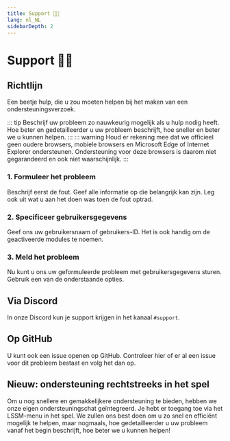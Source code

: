 ```yaml
---
title: Support 👨‍💻
lang: nl_NL
sidebarDepth: 2
---
```


# Support 👨‍💻

## Richtlijn
Een beetje hulp, die u zou moeten helpen bij het maken van een ondersteuningsverzoek.

::: tip
Beschrijf uw probleem zo nauwkeurig mogelijk als u hulp nodig heeft. Hoe beter en gedetailleerder u uw probleem beschrijft, hoe sneller en beter we u kunnen helpen.
:::
::: warning
Houd er rekening mee dat we officieel geen oudere browsers, mobiele browsers en Microsoft Edge of Internet Explorer ondersteunen. Ondersteuning voor deze browsers is daarom niet gegarandeerd en ook niet waarschijnlijk.
:::

### 1. Formuleer het probleem
Beschrijf eerst de fout. Geef alle informatie op die belangrijk kan zijn. Leg ook uit wat u aan het doen was toen de fout optrad.

### 2. Specificeer gebruikersgegevens
Geef ons uw gebruikersnaam of gebruikers-ID. Het is ook handig om de geactiveerde modules te noemen.

### 3. Meld het probleem
Nu kunt u ons uw geformuleerde probleem met gebruikersgegevens sturen. Gebruik een van de onderstaande opties.

## Via Discord
In onze <a :href="$themeConfig.variables.discord" target="_blank">Discord</a> kun je support krijgen in het kanaal <a :href="$themeConfig.variables.discord_support" target="_blank">`#support`</a>.

## Op GitHub
U kunt ook een issue openen op <a :href="$themeConfig.variables.github + '/issues'" target="_blank">GitHub</a>. Controleer hier of er al een issue voor dit probleem bestaat en volg het dan op.

## Nieuw: ondersteuning rechtstreeks in het spel
Om u nog snellere en gemakkelijkere ondersteuning te bieden, hebben we onze eigen ondersteuningschat geïntegreerd. Je hebt er toegang toe via het LSSM-menu in het spel. We zullen ons best doen om u zo snel en efficiënt mogelijk te helpen, maar nogmaals, hoe gedetailleerder u uw probleem vanaf het begin beschrijft, hoe beter we u kunnen helpen!

